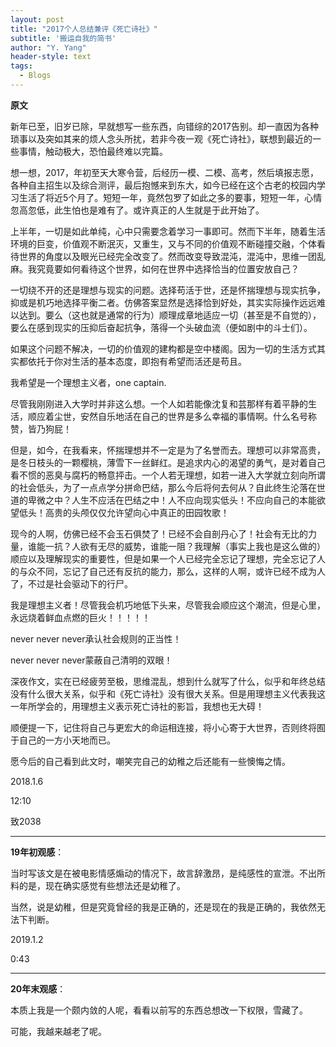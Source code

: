 ```yaml
---
layout: post
title: "2017个人总结兼评《死亡诗社》"
subtitle: '搬运自我的简书'
author: "Y. Yang"
header-style: text
tags:
  - Blogs
---
```


**原文**

新年已至，旧岁已除，早就想写一些东西，向错综的2017告别。却一直因为各种琐事以及突如其来的烦人念头所扰，若非今夜一观《死亡诗社》，联想到最近的一些事情，触动极大，恐怕最终难以完篇。
        
想一想，2017，年初至天大寒令营，后经历一模、二模、高考，然后填报志愿，各种自主招生以及综合测评，最后抱憾来到东大，如今已经在这个古老的校园内学习生活了将近5个月了。短短一年，竟然包罗了如此之多的要事，短短一年，心情忽高忽低，此生怕也是难有了。或许真正的人生就是于此开始了。
        
上半年，一切是如此单纯，心中只需要念着学习一事即可。然而下半年，随着生活环境的巨变，价值观不断泯灭，又重生，又与不同的价值观不断碰撞交融，个体看待世界的角度以及眼光已经完全改变了。然而改变导致混沌，混沌中，思维一团乱麻。我究竟要如何看待这个世界，如何在世界中选择恰当的位置安放自己？
        
一切绕不开的还是理想与现实的问题。选择苟活于世，还是怀揣理想与现实抗争，抑或是机巧地选择平衡二者。仿佛答案显然是选择恰到好处，其实实际操作远远难以达到。要么（这也就是通常的行为）顺理成章地适应一切（甚至是不自觉的），要么在感到现实的压抑后奋起抗争，落得一个头破血流（便如剧中的斗士们）。
        
如果这个问题不解决，一切的价值观的建构都是空中楼阁。因为一切的生活方式其实都依托于你对生活的基本态度，即抱有希望而活还是苟且。
        
我希望是一个理想主义者，one captain.
        
尽管我刚刚进入大学时并非这么想。一个人如若能像沈复和芸那样有着平静的生活，顺应着尘世，安然自乐地活在自己的世界是多么幸福的事情啊。什么名号称赞，皆乃狗屁！
        
但是，如今，在我看来，怀揣理想并不一定是为了名誉而去。理想可以非常高贵，是冬日枝头的一颗樱桃，薄雪下一丝鲜红。是追求内心的渴望的勇气，是对着自己看不惯的恶臭与腐朽的畅意抨击。一个人若无理想，如若一进入大学就立刻向所谓的社会低头，为了一点点学分拼命巴结，那么今后将何去何从？自此终生沦落在世道的卑微之中？人生不应活在巴结之中！人不应向现实低头！不应向自己的本能欲望低头！高贵的头颅仅仅允许望向心中真正的田园牧歌！
        
现今的人啊，仿佛已经不会玉石俱焚了！已经不会自剖丹心了！社会有无比的力量，谁能一抗？人欲有无尽的威势，谁能一阻？我理解（事实上我也是这么做的）顺应以及理解现实的重要性，但是如果一个人已经完全忘记了理想，完全忘记了人的与众不同，忘记了自己还有反抗的能力，那么，这样的人啊，或许已经不成为人了，不过是社会驱动下的行尸。
        
我是理想主义者！尽管我会机巧地低下头来，尽管我会顺应这个潮流，但是心里，永远烧着鲜血点燃的巨火！！！！！
        
never never never承认社会规则的正当性！
        
never never never蒙蔽自己清明的双眼！

深夜作文，实在已经疲劳至极，思维混乱，想到什么就写了什么，似乎和年终总结没有什么很大关系，似乎和《死亡诗社》没有很大关系。但是用理想主义代表我这一年所学会的，用理想主义表示死亡诗社的影旨，我想也无大碍！

顺便提一下，记住将自己与更宏大的命运相连接，将小心寄于大世界，否则终将囿于自己的一方小天地而已。
 
愿今后的自己看到此文时，嘲笑完自己的幼稚之后还能有一些懊悔之情。

2018.1.6  

12:10                                                   

致2038

----

**19年初观感**：

当时写该文是在被电影情感煽动的情况下，故言辞激昂，是纯感性的宣泄。不出所料的是，现在确实感觉有些想法还是幼稚了。

当然，说是幼稚，但是究竟曾经的我是正确的，还是现在的我是正确的，我依然无法下判断。

2019.1.2  

0:43

----

**20年末观感**：

本质上我是一个颇内敛的人呢，看看以前写的东西总想改一下权限，雪藏了。

可能，我越来越老了呢。